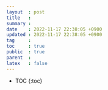 ```yaml
---
layout  : post
title   : 
summary : 
date    : 2022-11-17 22:38:05 +0900
updated : 2022-11-17 22:38:05 +0900
tag     : 
toc     : true
public  : true
parent  : 
latex   : false
---
```

* TOC
{:toc}

# 
